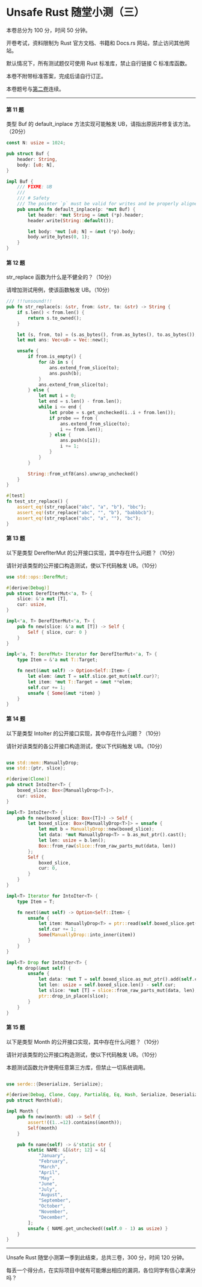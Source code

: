 # Unsafe Rust 随堂小测（三）

本卷总分为 100 分，时间 50 分钟。

开卷考试，资料限制为 Rust 官方文档、书籍和 Docs.rs 网站，禁止访问其他网站。

默认情况下，所有测试题仅可使用 Rust 标准库，禁止自行链接 C 标准库函数。

本卷不附带标准答案，完成后请自行订正。

本卷题号与[第二卷](../unsafe-rust-test-2/README.md)连续。

---

#### 第 11 题

类型 Buf 的 default_inplace 方法实现可能触发 UB，请指出原因并修复该方法。（20分）

```rust
const N: usize = 1024;

pub struct Buf {
    header: String,
    body: [u8; N],
}

impl Buf {
    /// FIXME: UB
    ///
    /// # Safety
    /// The pointer `p` must be valid for writes and be properly aligned.
    pub unsafe fn default_inplace(p: *mut Buf) {
        let header: *mut String = &mut (*p).header;
        header.write(String::default());

        let body: *mut [u8; N] = &mut (*p).body;
        body.write_bytes(0, 1);
    }
}
```

#### 第 12 题

str_replace 函数为什么是不健全的？（10分）

请增加测试用例，使该函数触发 UB。（10分）

```rust
/// !!!unsound!!!
pub fn str_replace(s: &str, from: &str, to: &str) -> String {
    if s.len() < from.len() {
        return s.to_owned();
    }

    let (s, from, to) = (s.as_bytes(), from.as_bytes(), to.as_bytes());
    let mut ans: Vec<u8> = Vec::new();

    unsafe {
        if from.is_empty() {
            for &b in s {
                ans.extend_from_slice(to);
                ans.push(b);
            }
            ans.extend_from_slice(to);
        } else {
            let mut i = 0;
            let end = s.len() - from.len();
            while i <= end {
                let probe = s.get_unchecked(i..i + from.len());
                if probe == from {
                    ans.extend_from_slice(to);
                    i += from.len();
                } else {
                    ans.push(s[i]);
                    i += 1;
                }
            }
        }

        String::from_utf8(ans).unwrap_unchecked()
    }
}

#[test]
fn test_str_replace() {
    assert_eq!(str_replace("abc", "a", "b"), "bbc");
    assert_eq!(str_replace("abc", "", "b"), "babbbcb");
    assert_eq!(str_replace("abc", "a", ""), "bc");
}
```

#### 第 13 题

以下是类型 DerefIterMut 的公开接口实现，其中存在什么问题？（10分）

请针对该类型的公开接口构造测试，使以下代码触发 UB。（10分）

```rust
use std::ops::DerefMut;

#[derive(Debug)]
pub struct DerefIterMut<'a, T> {
    slice: &'a mut [T],
    cur: usize,
}

impl<'a, T> DerefIterMut<'a, T> {
    pub fn new(slice: &'a mut [T]) -> Self {
        Self { slice, cur: 0 }
    }
}

impl<'a, T: DerefMut> Iterator for DerefIterMut<'a, T> {
    type Item = &'a mut T::Target;

    fn next(&mut self) -> Option<Self::Item> {
        let elem: &mut T = self.slice.get_mut(self.cur)?;
        let item: *mut T::Target = &mut **elem;
        self.cur += 1;
        unsafe { Some(&mut *item) }
    }
}
```

#### 第 14 题

以下是类型 IntoIter 的公开接口实现，其中存在什么问题？（10分）

请针对该类型的各公开接口构造测试，使以下代码触发 UB。（10分）

```rust

use std::mem::ManuallyDrop;
use std::{ptr, slice};

#[derive(Clone)]
pub struct IntoIter<T> {
    boxed_slice: Box<[ManuallyDrop<T>]>,
    cur: usize,
}

impl<T> IntoIter<T> {
    pub fn new(boxed_slice: Box<[T]>) -> Self {
        let boxed_slice: Box<[ManuallyDrop<T>]> = unsafe {
            let mut b = ManuallyDrop::new(boxed_slice);
            let data: *mut ManuallyDrop<T> = b.as_mut_ptr().cast();
            let len: usize = b.len();
            Box::from_raw(slice::from_raw_parts_mut(data, len))
        };
        Self {
            boxed_slice,
            cur: 0,
        }
    }
}

impl<T> Iterator for IntoIter<T> {
    type Item = T;

    fn next(&mut self) -> Option<Self::Item> {
        unsafe {
            let item: ManuallyDrop<T> = ptr::read(self.boxed_slice.get(self.cur)?);
            self.cur += 1;
            Some(ManuallyDrop::into_inner(item))
        }
    }
}

impl<T> Drop for IntoIter<T> {
    fn drop(&mut self) {
        unsafe {
            let data: *mut T = self.boxed_slice.as_mut_ptr().add(self.cur).cast();
            let len: usize = self.boxed_slice.len() - self.cur;
            let slice: *mut [T] = slice::from_raw_parts_mut(data, len);
            ptr::drop_in_place(slice);
        }
    }
}
```

#### 第 15 题

以下是类型 Month 的公开接口实现，其中存在什么问题？（10分）

请针对该类型的公开接口构造测试，使以下代码触发 UB。（10分）

本题测试函数允许使用任意第三方库，但禁止一切系统调用。

```rust

use serde::{Deserialize, Serialize};

#[derive(Debug, Clone, Copy, PartialEq, Eq, Hash, Serialize, Deserialize)]
pub struct Month(u8);

impl Month {
    pub fn new(month: u8) -> Self {
        assert!((1..=12).contains(&month));
        Self(month)
    }

    pub fn name(self) -> &'static str {
        static NAME: &[&str; 12] = &[
            "January",
            "February",
            "March",
            "April",
            "May",
            "June",
            "July",
            "August",
            "September",
            "October",
            "November",
            "December",
        ];
        unsafe { NAME.get_unchecked((self.0 - 1) as usize) }
    }
}
```

---

Unsafe Rust 随堂小测第一季到此结束，总共三卷，300 分，时间 120 分钟。

每丢一个得分点，在实际项目中就有可能爆出相应的漏洞，各位同学有信心拿满分吗？

